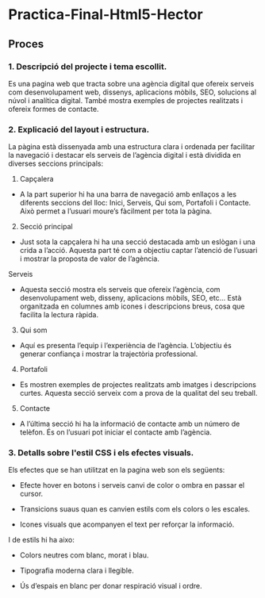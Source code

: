 # Practica-Final-Html5-Hector

## Proces

### 1. Descripció del projecte i tema escollit.
Es una pagina web que tracta sobre una agència digital que ofereix serveis com desenvolupament web, dissenys, aplicacions mòbils, SEO, solucions al núvol i analítica digital. També mostra exemples de projectes realitzats i ofereix formes de contacte.

### 2. Explicació del layout i estructura.
La pàgina està dissenyada amb una estructura clara i ordenada per facilitar la navegació i destacar els serveis de l’agència digital i està dividida en diverses seccions principals:

1. Capçalera
- A la part superior hi ha una barra de navegació amb enllaços a les diferents seccions del lloc: Inici, Serveis, Qui som, Portafoli i Contacte. Això permet a l’usuari moure’s fàcilment per tota la pàgina.

2. Secció principal 
- Just sota la capçalera hi ha una secció destacada amb un eslògan i una crida a l’acció. Aquesta part té com a objectiu captar l’atenció de l’usuari i mostrar la proposta de valor de l’agència.

Serveis
- Aquesta secció mostra els serveis que ofereix l’agència, com desenvolupament web, disseny, aplicacions mòbils, SEO, etc... Està organitzada en columnes amb icones i descripcions breus, cosa que facilita la lectura ràpida.

3. Qui som
- Aquí es presenta l’equip i l’experiència de l’agència. L’objectiu és generar confiança i mostrar la trajectòria professional.

4. Portafoli
- Es mostren exemples de projectes realitzats amb imatges i descripcions curtes. Aquesta secció serveix com a prova de la qualitat del seu treball.

5. Contacte
- A l’última secció hi ha la informació de contacte amb un número de telèfon. És on l’usuari pot iniciar el contacte amb l’agència.


### 3. Detalls sobre l'estil CSS i els efectes visuals.
Els efectes que se han utilitzat en la pagina web son els següents:

- Efecte hover en botons i serveis canvi de color o ombra en passar el cursor.

- Transicions suaus quan es canvien estils com els colors o les escales.

- Icones visuals que acompanyen el text per reforçar la informació.


I de estils hi ha aixo:

- Colors neutres com blanc, morat i blau.

- Tipografia moderna clara i llegible.

- Ús d’espais en blanc per donar respiració visual i ordre.
